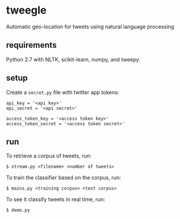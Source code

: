 tweegle
=======

Automatic geo-location for tweets using natural language processing

requirements
------------
Python 2.7 with NLTK, scikit-learn, numpy, and tweepy.

setup
-----
Create a `secret.py` file with twitter app tokens:
```
api_key = '<api key>'
api_secret = '<api secret>'

access_token_key = '<access token key>'
access_token_secret = '<access token secret>'
```

run
---
To retrieve a corpus of tweets, run:
```
$ stream.py <filename> <number of tweets>
```

To train the classifier based on the corpus, run:
```
$ mains.py <training corpus> <test corpus>
```

To see it classify tweets in real time, run:
```
$ demo.py
```
